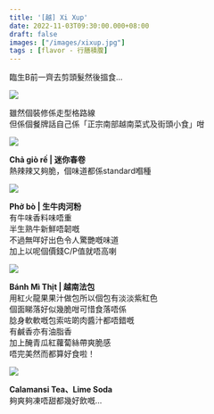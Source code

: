 ```yaml
---
title: '[越] Xi Xup'
date: 2022-11-03T09:30:00.000+08:00
draft: false
images: ["/images/xixup.jpg"]
tags : [flavor - 行膳積腹]
---
```


臨生B前一齊去剪頭髮然後搵食...  

![](/images/xixup1.jpg)

雖然個裝修係走型格路線  
但係個餐牌話自己係「正宗南部越南菜式及街頭小食」咁  

![](/images/xixup2.jpg)

**Chả giò rế | 迷你春卷**  
熱辣辣又夠脆，個味道都係standard嗰種  

![](/images/xixup3.jpg)

**Phở bò | 生牛肉河粉**  
有牛味香料味唔重  
半生熟牛新鮮唔韌嘅  
不過無咩好出色令人驚艷嘅味道  
加上以呢個價錢C/P值就唔高喇  

![](/images/xixup.jpg)

**Bánh Mì Thịt | 越南法包**  
用紅火龍果果汁做包所以個包有淡淡紫紅色  
個面睇落好似幾脆咁可惜食落唔係  
腍身軟軟嘅包索咗啲肉醬汁都唔錯嘅  
有鹹香亦有油脂香  
加上醃青瓜紅蘿蔔絲帶爽脆感  
唔完美然而都算好食啦！  

![](/images/xixup4.jpg)

**Calamansi Tea、Lime Soda**  
夠爽夠凍唔甜都幾好飲嘅...
